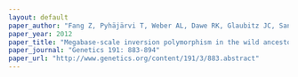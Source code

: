 ```yaml
---
layout: default
paper_author: "Fang Z, Pyhäjärvi T, Weber AL, Dawe RK, Glaubitz JC, Sanchez Gonzalez JD, Ross-Ibarra C, Doebley J, Morrell PL, Ross-Ibarra J"
paper_year: 2012
paper_title: "Megabase-scale inversion polymorphism in the wild ancestor of maize"
paper_journal: "Genetics 191: 883-894"
paper_url: "http://www.genetics.org/content/191/3/883.abstract"
---
```

